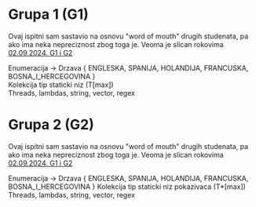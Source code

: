 # Grupa 1 (G1) 

Ovaj ispitni sam sastavio na osnovu "word of mouth" drugih studenata, pa ako ima neka nepreciznost zbog toga je.
Veoma je slican rokovima [02.09.2024. G1 i G2](../2024-09-02)

Enumeracija -> Drzava { ENGLESKA, SPANIJA, HOLANDIJA, FRANCUSKA, BOSNA_I_HERCEGOVINA }<br>
Kolekcija tip staticki niz (T[max])<br>
Threads, lambdas, string, vector, regex<br>

# Grupa 2 (G2)

Ovaj ispitni sam sastavio na osnovu "word of mouth" drugih studenata, pa ako ima neka nepreciznost zbog toga je.
Veoma je slican rokovima [02.09.2024. G1 i G2](../2024-09-02)

Enumeracija -> Drzava { ENGLESKA, SPANIJA, HOLANDIJA, FRANCUSKA, BOSNA_I_HERCEGOVINA }
Kolekcija tip staticki niz pokazivaca (T*[max])<br>
Threads, lambdas, string, vector, regex<br>